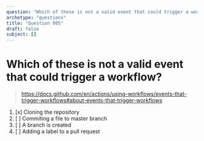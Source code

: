 ```yaml
---
question: "Which of these is not a valid event that could trigger a workflow?"
archetype: "questions"
title: "Question 005"
draft: false
subject: []
---
```


# Which of these is not a valid event that could trigger a workflow?
> https://docs.github.com/en/actions/using-workflows/events-that-trigger-workflows#about-events-that-trigger-workflows
1. [x] Cloning the repository
1. [ ] Commiting a file to master branch
1. [ ] A branch is created
1. [ ] Adding a label to a pull request
